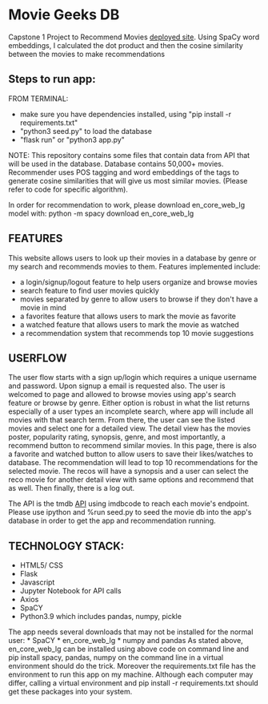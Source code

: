 # Movie Geeks DB 
Capstone 1 Project to Recommend Movies [deployed site](https://movie-recommender-mgdb2.onrender.com/). Using SpaCy word embeddings, I calculated the dot product and then the cosine similarity between the movies to make recommendations

## Steps to run app:
FROM TERMINAL:
 * make sure you have dependencies installed, using "pip install -r requirements.txt"
 * "python3 seed.py" to load the database
 * "flask run" or "python3 app.py"

NOTE:
This repository contains some files that contain data from API that will be used in the database. Database contains 50,000+ movies. Recommender uses POS tagging and word embeddings of the tags to generate cosine similarities that will give us most similar movies. (Please refer to code for specific algorithm). 

In order for recommendation to work, please download en_core_web_lg model with:
python -m spacy download en_core_web_lg 

## FEATURES
This website allows users to look up their movies in a database by genre or my search and recommends movies to them. Features implemented include:
* a login/signup/logout feature to help users organize and browse movies 
* search feature to find user movies quickly
* movies separated by genre to allow users to browse if they don't have a movie in mind
* a favorites feature that allows users to mark the movie as favorite
* a watched feature that allows users to mark the movie as watched
* a recommendation system that recommends top 10 movie suggestions

## USERFLOW
The user flow starts with a sign up/login which requires a unique username and password. Upon signup a email is requested also. The user is welcomed to page and allowed to browse movies using app's search feature or browse by genre. Either option is robust in what the list returns especially of a user types an incomplete search, where app will include all movies with that search term. From there, the user can see the listed movies and select one for a detailed view. The detail view has the movies poster, popularity rating, synopsis, genre, and most importantly, a recommend button to recommend similar movies. In this page, there is also a favorite and watched button to allow users to save their likes/watches to database. The recommendation will lead to top 10 recommendations for the selected movie. The recos will have a synopsis and a user can select the reco movie for another detail view with same options and recommend that as well. Then finally, there is a log out.

The API is the tmdb [API](https://developer.themoviedb.org/docs/getting-started) using imdbcode to reach each movie's endpoint. Please use ipython and %run seed.py to seed the movie db into the app's database in order to get the app and recommendation running. 

## TECHNOLOGY STACK: 
* HTML5/ CSS
* Flask
* Javascript
* Jupyter Notebook for API calls
* Axios
* SpaCY
* Python3.9 which includes pandas, numpy, pickle

The app needs several downloads that may not be installed for the normal user:
    * SpaCY
    * en_core_web_lg
    * numpy and pandas
As stated above, en_core_web_lg can be installed using above code on command line and pip install spacy, pandas, numpy on the command line in a virtual environment should do the trick. Moreover the requirements.txt file has the environment to run this app on my machine. Although each computer may differ, calling a virtual environment and pip install -r requirements.txt should get these packages into your system.

